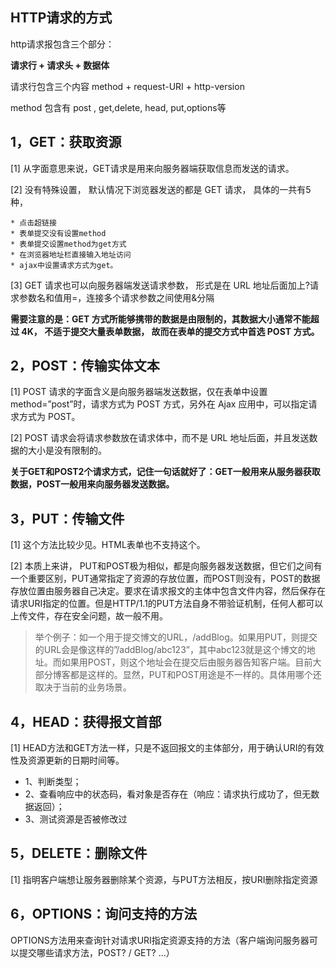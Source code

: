 ## HTTP请求的方式

http请求报包含三个部分：

**请求行 + 请求头 + 数据体**

请求行包含三个内容 method + request-URI + http-version

method 包含有 post , get,delete, head, put,options等

## 1，GET：获取资源

[1] 从字面意思来说，GET请求是用来向服务器端获取信息而发送的请求。

[2] 没有特殊设置， 默认情况下浏览器发送的都是 GET 请求， 具体的一共有5种，

	* 点击超链接
	* 表单提交没有设置method
	* 表单提交设置method为get方式
	* 在浏览器地址栏直接输入地址访问
	* ajax中设置请求方式为get。

[3] GET 请求也可以向服务器端发送请求参数， 形式是在 URL 地址后面加上?请求参数名和值用=，连接多个请求参数之间使用&分隔

**需要注意的是：GET 方式所能够携带的数据是由限制的，其数据大小通常不能超过 4K， 不适于提交大量表单数据， 故而在表单的提交方式中首选 POST 方式。**

## 2，POST：传输实体文本

[1] POST 请求的字面含义是向服务器端发送数据，仅在表单中设置method=”post”时，请求方式为 POST 方式，另外在 Ajax 应用中，可以指定请求方式为 POST。

[2] POST 请求会将请求参数放在请求体中，而不是 URL 地址后面，并且发送数据的大小是没有限制的。

**关于GET和POST2个请求方式，记住一句话就好了：GET一般用来从服务器获取数据，POST一般用来向服务器发送数据。**

## 3，PUT：传输文件

[1]  这个方法比较少见。HTML表单也不支持这个。

[2] 本质上来讲， PUT和POST极为相似，都是向服务器发送数据，但它们之间有一个重要区别，PUT通常指定了资源的存放位置，而POST则没有，POST的数据存放位置由服务器自己决定。要求在请求报文的主体中包含文件内容，然后保存在请求URI指定的位置。但是HTTP/1.1的PUT方法自身不带验证机制，任何人都可以上传文件，存在安全问题，故一般不用。

> 举个例子：如一个用于提交博文的URL，/addBlog。如果用PUT，则提交的URL会是像这样的”/addBlog/abc123”，其中abc123就是这个博文的地址。而如果用POST，则这个地址会在提交后由服务器告知客户端。目前大部分博客都是这样的。显然，PUT和POST用途是不一样的。具体用哪个还取决于当前的业务场景。

## 4，HEAD：获得报文首部

[1] HEAD方法和GET方法一样，只是不返回报文的主体部分，用于确认URI的有效性及资源更新的日期时间等。

* 1、判断类型；
*  2、查看响应中的状态码，看对象是否存在（响应：请求执行成功了，但无数据返回）； 
* 3、测试资源是否被修改过

## 5，DELETE：删除文件

[1] 指明客户端想让服务器删除某个资源，与PUT方法相反，按URI删除指定资源

## 6，OPTIONS：询问支持的方法

OPTIONS方法用来查询针对请求URI指定资源支持的方法（客户端询问服务器可以提交哪些请求方法，POST? / GET? ...）

